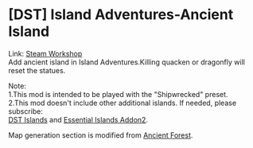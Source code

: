 # [DST] Island Adventures-Ancient Island
Link: [Steam Workshop](https://steamcommunity.com/sharedfiles/filedetails/?id=3195311977)  
Add ancient island in Island Adventures.Killing quacken or dragonfly will reset the statues.  

Note:  
1.This mod is intended to be played with the "Shipwrecked" preset.  
2.This mod doesn't include other additional islands. If needed, please subscribe:  
  [DST Islands](https://steamcommunity.com/sharedfiles/filedetails/?id=1780226102) and [Essential Islands Addon2](https://steamcommunity.com/sharedfiles/filedetails/?id=3070509424).  
  
Map generation section is modified from [Ancient Forest](https://steamcommunity.com/sharedfiles/filedetails/?id=2933758889).
